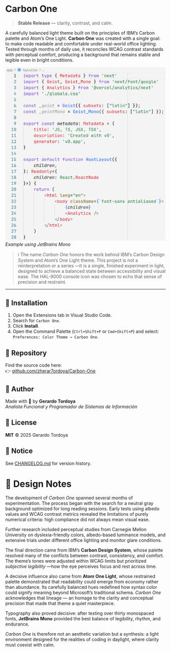 # Carbon One

> **Stable Release** — clarity, contrast, and calm.

A carefully balanced light theme built on the principles of IBM’s Carbon palette and Atom’s One Light. **Carbon One** was created with a single goal: to make code readable and comfortable under real-world office lighting.
Tested through months of daily use, it reconciles WCAG contrast standards with perceptual comfort, producing a background that remains stable and legible even in bright conditions.


![Screenshot](./assets/capture.png)  
*Example using JetBrains Mono*

> ℹ️ The name *Carbon One* honors the work behind IBM’s Carbon Design System and Atom’s One Light theme.
> This project is not a reinterpretation or a series —it is a single, finished experiment in light, designed to achieve a balanced state between accessibility and visual ease.
> The HAL-9000 console icon was chosen to echo that sense of precision and restraint.

---

## 🔧 Installation

1. Open the Extensions tab in Visual Studio Code.
2. Search for `Carbon One`.
3. Click **Install**.
4. Open the Command Palette (`Ctrl+Shift+P` or `Cmd+Shift+P`) and select: `Preferences: Color Theme → Carbon One`.

## 📁 Repository

Find the source code here:  
👉 [github.com/zherar7ordoya/Carbon-One](https://github.com/zherar7ordoya/Carbon-One)

## 🧠 Author

Made with 💙 by **Gerardo Tordoya**  
*Analista Funcional y Programador de Sistemas de Información*  

## 📜 License

**MIT** © 2025 Gerardo Tordoya

## 📌 Notice

See [CHANGELOG.md](./CHANGELOG.md) for version history.

# 🧩 Design Notes

The development of *Carbon One* spanned several months of experimentation.
The process began with the search for a neutral gray background optimized for long reading sessions. Early tests using albedo values and WCAG contrast metrics revealed the limitations of purely numerical criteria: high compliance did not always mean visual ease.

Further research included perceptual studies from Carnegie Mellon University on dyslexia-friendly colors, albedo-based luminance models, and extensive trials under different office lighting and monitor glare conditions.

The final direction came from IBM’s **Carbon Design System**, whose palette resolved many of the conflicts between contrast, consistency, and comfort. The theme’s tones were adjusted within WCAG limits but prioritized *subjective legibility* —how the eye perceives focus and rest across time.

A decisive influence also came from **Atom One Light**, whose restrained palette demonstrated that readability could emerge from economy rather than abundance. Its carefully balanced hues redefined how syntax color could signify meaning beyond Microsoft’s traditional schema. *Carbon One* acknowledges that lineage — an homage to the clarity and conceptual precision that made that theme a quiet masterpiece.

Typography also proved decisive: after testing over thirty monospaced fonts, **JetBrains Mono** provided the best balance of legibility, rhythm, and endurance.

*Carbon One* is therefore not an aesthetic variation but a synthesis: a light environment designed for the realities of coding in daylight, where clarity must coexist with calm.
